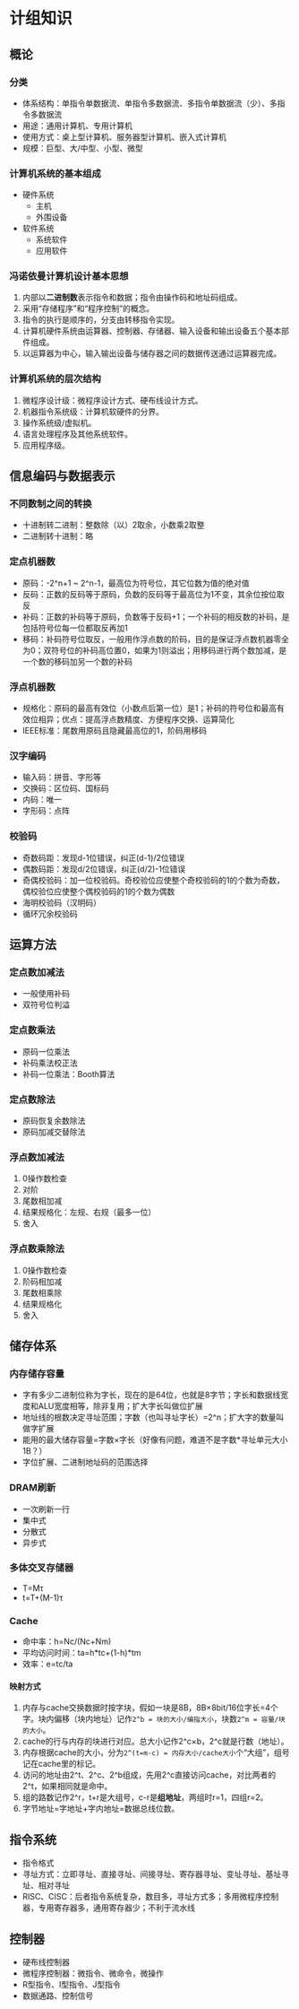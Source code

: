 # 计组知识

## 概论

### 分类

* 体系结构：单指令单数据流、单指令多数据流、多指令单数据流（少）、多指令多数据流
* 用途：通用计算机、专用计算机
* 使用方式：桌上型计算机、服务器型计算机、嵌入式计算机
* 规模：巨型、大/中型、小型、微型

### 计算机系统的基本组成

* 硬件系统
  * 主机
  * 外围设备
* 软件系统
  * 系统软件
  * 应用软件

### 冯诺依曼计算机设计基本思想

1. 内部以**二进制数**表示指令和数据；指令由操作码和地址码组成。
2. 采用“存储程序”和“程序控制”的概念。
3. 指令的执行是顺序的，分支由转移指令实现。
4. 计算机硬件系统由运算器、控制器、存储器、输入设备和输出设备五个基本部件组成。
5. 以运算器为中心，输入输出设备与储存器之间的数据传送通过运算器完成。

### 计算机系统的层次结构

1. 微程序设计级：微程序设计方式、硬布线设计方式。
2. 机器指令系统级：计算机软硬件的分界。
3. 操作系统级/虚拟机。
4. 语言处理程序及其他系统软件。
5. 应用程序级。

## 信息编码与数据表示

### 不同数制之间的转换

* 十进制转二进制：整数除（以）2取余，小数乘2取整
* 二进制转十进制：略

### 定点机器数

* 原码：-2^n+1 ~ 2^n-1，最高位为符号位，其它位数为值的绝对值
* 反码：正数的反码等于原码，负数的反码等于最高位为1不变，其余位按位取反
* 补码：正数的补码等于原码，负数等于反码+1；一个补码的相反数的补码，是包括符号位每一位都取反再加1
* 移码：补码符号位取反，一般用作浮点数的阶码，目的是保证浮点数机器零全为0；双符号位的补码高位置0，如果为1则溢出；用移码进行两个数加减，是一个数的移码加另一个数的补码

### 浮点机器数

* 规格化：原码的最高有效位（小数点后第一位）是1；补码的符号位和最高有效位相异；优点：提高浮点数精度、方便程序交换、运算简化
* IEEE标准：尾数用原码且隐藏最高位的1，阶码用移码

### 汉字编码

* 输入码：拼音、字形等
* 交换码：区位码、国标码
* 内码：唯一
* 字形码：点阵

### 校验码

* 奇数码距：发现d-1位错误，纠正(d-1)/2位错误
* 偶数码距：发现d/2位错误，纠正(d/2)-1位错误
* 奇偶校验码：加一位校验码。奇校验位应使整个奇校验码的1的个数为奇数，偶校验位应使整个偶校验码的1的个数为偶数
* 海明校验码（汉明码）
* 循环冗余校验码

## 运算方法

### 定点数加减法

* 一般使用补码
* 双符号位判溢

### 定点数乘法

* 原码一位乘法
* 补码乘法校正法
* 补码一位乘法：Booth算法

### 定点数除法

* 原码恢复余数除法
* 原码加减交替除法

### 浮点数加减法

1. 0操作数检查
2. 对阶
3. 尾数相加减
4. 结果规格化：左规、右规（最多一位）
5. 舍入

### 浮点数乘除法

1. 0操作数检查
2. 阶码相加减
3. 尾数相乘除
4. 结果规格化
5. 舍入

## 储存体系

### 内存储存容量

* 字有多少二进制位称为字长，现在的是64位，也就是8字节；字长和数据线宽度和ALU宽度相等，除非复用；扩大字长叫做位扩展
* 地址线的根数决定寻址范围；字数（也叫寻址字长）=2^n；扩大字的数量叫做字扩展
* 能用的最大储存容量=字数×字长（好像有问题，难道不是字数*寻址单元大小1B？）
* 字位扩展、二进制地址码的范围选择

### DRAM刷新

* 一次刷新一行
* 集中式
* 分散式
* 异步式

### 多体交叉存储器

* T=Mτ
* t=T+(M-1)τ

### Cache

* 命中率：h=Nc/(Nc+Nm)
* 平均访问时间：ta=h\*tc+(1-h)\*tm
* 效率：e=tc/ta

#### 映射方式

1. 内存与cache交换数据时按字块，假如一块是8B，8B×8bit/16位字长=4个字。块内偏移（块内地址）记作`2^b = 块的大小/编指大小`，块数`2^m = 容量/块的大小`。
2. cache的行与内存的块进行对应。总大小记作2^c×b，2^c就是行数（地址）。
3. 内存根据cache的大小，分为`2^(t=m-c) = 内存大小/cache大小`个“大组”，组号记在cache里的标记。
4. 访问的地址由2^t、2^c、2^b组成，先用2^c直接访问cache，对比两者的2^t，如果相同就是命中。
5. 组的路数记作2^r，t+r是大组号，c-r是**组地址**，两组时r=1，四组r=2。
6. 字节地址=字地址+字内地址=数据总线位数。

## 指令系统

* 指令格式
* 寻址方式：立即寻址、直接寻址、间接寻址、寄存器寻址、变址寻址、基址寻址、相对寻址
* RISC、CISC：后者指令系统复杂，数目多，寻址方式多；多用微程序控制器，专用寄存器多，通用寄存器少；不利于流水线

## 控制器

* 硬布线控制器
* 微程序控制器：微指令、微命令，微操作
* R型指令、I型指令、J型指令
* 数据通路、控制信号
